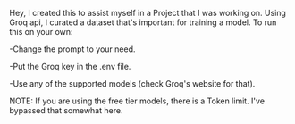Hey, I created this to assist myself in a Project that I was working on. Using Groq api, I curated a dataset that's important for training a model.
To run this on your own:

-Change the prompt to your need.

-Put the Groq key in the .env file.

-Use any of the supported models (check Groq's website for that).

NOTE: If you are using the free tier models, there is a Token limit. I've bypassed that somewhat here.
